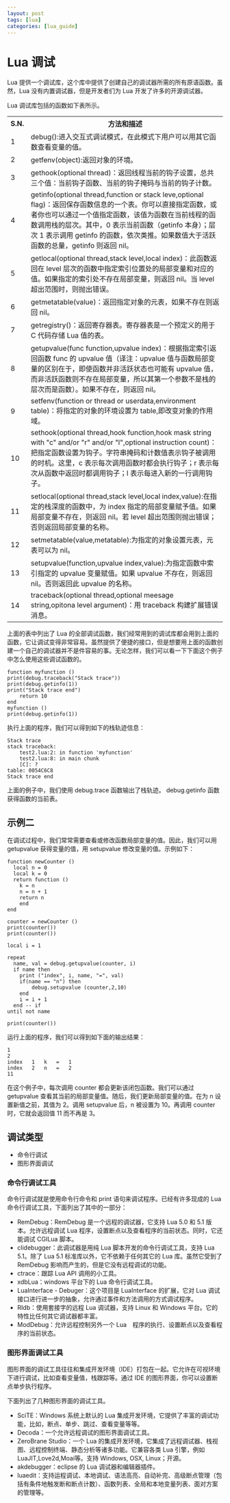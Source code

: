 ```yaml
---
layout: post
tags: [lua]
categories: [lua_guide]
---
```

# Lua 调试  

Lua 提供一个调试库，这个库中提供了创建自己的调试器所需的所有原语函数。虽然，Lua 没有内置调试器，但是开发者们为 Lua 开发了许多的开源调试器。 
 
Lua 调试库包括的函数如下表所示。
  
<table>
	<tr>
		<th>S.N.</th>
		<th>方法和描述</th>
	</tr>
	<tr>
	<td>1</td>
		<td>debug():进入交互式调试模式，在此模式下用户可以用其它函数查看变量的值。</td>
	</tr>
	<tr>
		<td>2</td>
		<td>getfenv(object):返回对象的环境。</td>
	</tr>
	<tr>
		<td>3</td>
		<td>gethook(optional thread)：返回线程当前的钩子设置，总共三个值：当前钩子函数、当前的钩子掩码与当前的钩子计数。</td>
	</tr>
	<tr>
		<td>4</td>
		<td>getinfo(optional thread,function or stack leve,optional flag)：返回保存函数信息的一个表。你可以直接指定函数，或者你也可以通过一个值指定函数，该值为函数在当前线程的函数调用栈的层次。其中，0 表示当前函数（getinfo 本身）；层次 1 表示调用 getinfo 的函数，依次类推。如果数值大于活跃函数的总量，getinfo 则返回 nil。</td>
	</tr>
	<tr>
		<td>5</td>
		<td>getlocal(optional thread,stack level,local index)：此函数返回在 level 层次的函数中指定索引位置处的局部变量和对应的值。如果指定的索引处不存在局部变量，则返回 nil。当 level 超出范围时，则抛出错误。</td>
	</tr>
	<tr>
		<td>6</td>
		<td>getmetatable(value)：返回指定对象的元表，如果不存在则返回 nil。</td>
	</tr>
	<tr>
		<td>7</td>
		<td>getregistry()：返回寄存器表。寄存器表是一个预定义的用于 C 代码存储 Lua 值的表。</td>
	</tr>
	<tr>
		<td>8</td>
		<td>getupvalue(func function,upvalue index)：根据指定索引返回函数 func 的 upvalue 值（译注：upvalue 值与函数局部变量的区别在于，即使函数并非活跃状态也可能有 upvalue 值，而非活跃函数则不存在局部变量，所以其第一个参数不是栈的层次而是函数）。如果不存在，则返回 nil。</td>
	</tr>
	<tr>
		<td>9</td>
		<td>setfenv(function or thread or userdata,environment table)：将指定的对象的环境设置为 table,即改变对象的作用域。</td>
	</tr>
	<tr>
		<td>10</td>
		<td>sethook(optional thread,hook function,hook mask string with "c" and/or "r" and/or "l",optional instruction count)：把指定函数设置为钩子。字符串掩码和计数值表示钩子被调用的时机。这里，c 表示每次调用函数时都会执行钩子；r 表示每次从函数中返回时都调用钩子；l 表示每进入新的一行调用钩子。</td>
	</tr>
	<tr>
		<td>11</td>
		<td>setlocal(optional thread,stack level,local index,value):在指定的栈深度的函数中，为 index 指定的局部变量赋予值。如果局部变量不存在，则返回 nil。若 level 超出范围则抛出错误；否则返回局部变量的名称。</td>
	</tr>
	<tr>
		<td>12</td>
		<td>setmetatable(value,metatable):为指定的对象设置元表，元表可以为 nil。</td>
	</tr>
	<tr>
		<td>13</td>
		<td>setupvalue(function,upvalue index,value):为指定函数中索引指定的 upvalue 变量赋值。如果 upvalue 不存在，则返回 nil。否则返回此 upvalue 的名称。</td>
	</tr>
	<tr>
		<td>14</td>
		<td>traceback(optional thread,optional meesage string,opitona level argument)：用 traceback 构建扩展错误消息。</td>
	</tr>
</table>

上面的表中列出了 Lua 的全部调试函数，我们经常用到的调试库都会用到上面的函数，它让调试变得非常容易。虽然提供了便捷的接口，但是想要用上面的函数创建一个自己的调试器并不是件容易的事。无论怎样，我们可以看一下下面这个例子中怎么使用这些调试函数的。  

```
function myfunction ()
print(debug.traceback("Stack trace"))
print(debug.getinfo(1))
print("Stack trace end")
	return 10
end
myfunction ()
print(debug.getinfo(1))
```

执行上面的程序，我们可以得到如下的栈轨迹信息：  

```
Stack trace
stack traceback:
	test2.lua:2: in function 'myfunction'
	test2.lua:8: in main chunk
	[C]: ?
table: 0054C6C8
Stack trace end
```  

上面的例子中，我们使用 debug.trace 函数输出了栈轨迹。 debug.getinfo 函数获得函数的当前表。  

## 示例二  

在调试过程中，我们常常需要查看或修改函数局部变量的值。因此，我们可以用 getupvalue 获得变量的值，用 setupvalue 修改变量的值。示例如下：  

```
function newCounter ()
  local n = 0
  local k = 0
  return function ()
    k = n
    n = n + 1
    return n
    end
end

counter = newCounter ()
print(counter())
print(counter())

local i = 1

repeat
  name, val = debug.getupvalue(counter, i)
  if name then
    print ("index", i, name, "=", val)
	if(name == "n") then
		debug.setupvalue (counter,2,10)
	end
    i = i + 1
  end -- if
until not name

print(counter())
```  

运行上面的程序，我们可以得到如下面的输出结果：  

```
1
2
index	1	k	=	1
index	2	n	=	2
11
```  

在这个例子中，每次调用 counter 都会更新该闭包函数。我们可以通过 getupvalue 查看其当前的局部变量值。随后，我们更新局部变量的值。在为 n 设置新值之前，其值为 2。调用 setupvalue 后，n 被设置为 10。再调用 counter 时，它就会返回值 11 而不再是 3。  

## 调试类型  

<ul>
	<li>命令行调试</li>
	<li>图形界面调试</li>
</ul>

### 命令行调试工具  

命令行调试就是使用命令行命令和 print 语句来调试程序。已经有许多现成的 Lua 命令行调试工具，下面列出了其中的一部分：
  
- RemDebug：RemDebug 是一个远程的调试器，它支持 Lua 5.0 和 5.1 版本。允许远程调试 Lua 程序，设置断点以及查看程序的当前状态。同时，它还能调试 CGILua 脚本。
- clidebugger：此调试器是用纯 Lua 脚本开发的命令行调试工具，支持 Lua 5.1。除了 Lua 5.1 标准库以外，它不依赖于任何其它的 Lua 库。虽然它受到了 RemDebug 影响而产生的，但是它没有远程调试的功能。
- ctrace：跟踪 Lua API 调用的小工具。
- xdbLua：windows 平台下的 Lua 命令行调试工具。
- LuaInterface - Debuger：这个项目是 LuaInterface 的扩展，它对 Lua 调试接口进行进一步的抽象，允许通过事件和方法调用的方式调试程序。
- RIdb：使用套接字的远程 Lua 调试器，支持 Linux 和 Windows 平台。它的特性比任何其它调试器都丰富。
- ModDebug：允许远程控制另外一个 Lua　程序的执行、设置断点以及查看程序的当前状态。


### 图形界面调试工具  

图形界面的调试工具往往和集成开发环境（IDE）打包在一起。它允许在可视环境下进行调试，比如查看变量值，栈跟踪等。通过 IDE 的图形界面，你可以设置断点单步执行程序。  

下面列出了几种图形界面的调试工具。  

<ul>
	<li>SciTE：Windows 系统上默认的 Lua 集成开发环境，它提供了丰富的调试功能，比如，断点、单步、跳过、查看变量等等。</li>
	<li>Decoda：一个允许远程调试的图形界面调试工具。</li>
	<li>ZeroBrane Studio：一个 Lua 的集成开发环境，它集成了远程调试器、栈视图、远程控制终端、静态分析等诸多功能。它兼容各类 Lua 引擎，例如 LuaJIT,Love2d,Moai等。支持 Windows, OSX, Linux；开源。</li>
	<li>akdebugger：eclipse 的 Lua 调试器和编辑器插件。</li>
	<li>luaedit：支持运程调试、本地调试、语法高亮、自动补完、高级断点管理（包括有条件地触发断和断点计数）、函数列表、全局和本地变量列表、面对方案的管理等。</li>
</ul>